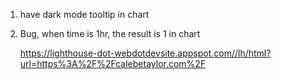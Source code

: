 1. have dark mode tooltip in chart
2. Bug, when time is 1hr, the result is 1 in chart

   https://lighthouse-dot-webdotdevsite.appspot.com//lh/html?url=https%3A%2F%2Fcalebetaylor.com%2F
